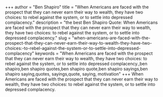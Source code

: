 +++
author = "Ben Shapiro"
title = "When Americans are faced with the prospect that they can never earn their way to wealth, they have two choices: to rebel against the system, or to settle into depressed complacency."
description = "the best Ben Shapiro Quote: When Americans are faced with the prospect that they can never earn their way to wealth, they have two choices: to rebel against the system, or to settle into depressed complacency."
slug = "when-americans-are-faced-with-the-prospect-that-they-can-never-earn-their-way-to-wealth-they-have-two-choices:-to-rebel-against-the-system-or-to-settle-into-depressed-complacency"
keywords = "When Americans are faced with the prospect that they can never earn their way to wealth, they have two choices: to rebel against the system, or to settle into depressed complacency.,ben shapiro,ben shapiro quotes,ben shapiro quote,ben shapiro sayings,ben shapiro saying,quotes, sayings,quote, saying, motivation"
+++
When Americans are faced with the prospect that they can never earn their way to wealth, they have two choices: to rebel against the system, or to settle into depressed complacency.
